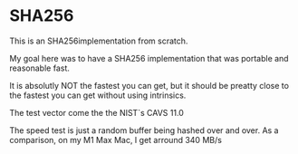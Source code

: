 # SHA256

This is an SHA256implementation from scratch.

My goal here was to have a SHA256 implementation that was portable and reasonable fast.
 
It is absolutly NOT the fastest you can get, but it should be preatty close to the fastest you can get without using intrinsics.

The test vector come the the NIST`s CAVS 11.0

The speed test is just a random buffer being hashed over and over.
As a comparison, on my M1 Max Mac, I get arround 340 MB/s
